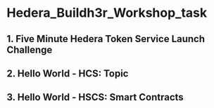 # Hedera_Buildh3r_Workshop_task

## 1. Five Minute Hedera Token Service Launch Challenge

## 2. Hello World - HCS: Topic

## 3. Hello World - HSCS: Smart Contracts